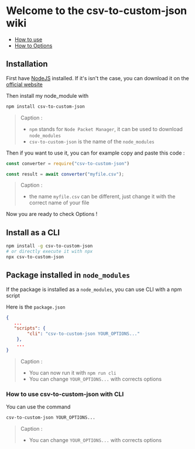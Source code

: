 # Welcome to the csv-to-custom-json wiki

- [How to use](How-to-use.md)
- [How to Options](How-to-options.md)

## Installation

First have [NodeJS](https://nodejs.org/) installed. If it's isn't the case, you can download it on the [official website](https://nodejs.org/en/download/)

Then install my node_module with

```sh
npm install csv-to-custom-json
```

> Caption :
>
> - `npm` stands for `Node Packet Manager`, it can be used to download `node_modules`
> - `csv-to-custom-json` is the name of the `node_modules`

Then if you want to use it, you can for example copy and paste this code :

```js
const converter = require("csv-to-custom-json")

const result = await converter("myfile.csv");

```

> Caption :
>
> - the name `myfile.csv` can be different, just change it with the correct name of your file

Now you are ready to check Options !

## Install as a CLI

```sh
npm install -g csv-to-custom-json
# or directly execute it with npx
npx csv-to-custom-json
```

## Package installed in `node_modules`

If the package is installed as a `node_modules`, you can use CLI with a npm script

Here is the `package.json`

```JSON
{
   ...
   "scripts": {
        "cli": "csv-to-custom-json YOUR_OPTIONS..."
    },
    ...
}
```

> Caption :
>
> - You can now run it with `npm run cli`
> - You can change `YOUR_OPTIONS...` with corrects options

### How to use csv-to-custom-json with CLI

You can use the command

```sh
csv-to-custom-json YOUR_OPTIONS...
```

> Caption :
>
> - You can change `YOUR_OPTIONS...` with corrects options
